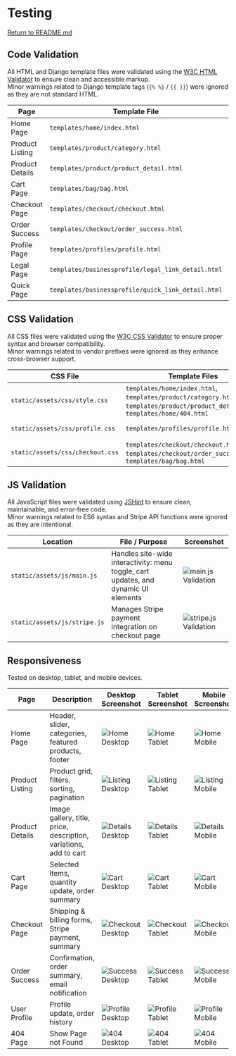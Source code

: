 # Testing

[Return to README.md](README.md)

## Code Validation

All HTML and Django template files were validated using the [W3C HTML Validator](https://validator.w3.org) to ensure clean and accessible markup.  
Minor warnings related to Django template tags (`{% %}` / `{{ }}`) were ignored as they are not standard HTML.

| Page             | Template File                          | Screenshot                                           |
| ---------------- | -------------------------------------- | ---------------------------------------------------- |
| Home Page        | `templates/home/index.html`             | ![Home](/static/testing/html-home.png)               |
| Product Listing  | `templates/product/category.html`       | ![Category](/static/testing/html-category.png)       |
| Product Details  | `templates/product/product_detail.html` | ![Details](/static/testing/html-details.png)         |
| Cart Page        | `templates/bag/bag.html`                | ![Cart](/static/testing/html-cart.png)               |
| Checkout Page    | `templates/checkout/checkout.html`      | ![Checkout](/static/testing/html-checkout.png)       |
| Order Success    | `templates/checkout/order_success.html` | ![Success](/static/testing/html-success.png)         |
| Profile Page     | `templates/profiles/profile.html`       | ![Profile](/static/testing/html-profile.png)         |
| Legal Page         | `templates/businessprofile/legal_link_detail.html`               | ![Legal](/static/testing/html-legal.png)                 |
| Quick Page         | `templates/businessprofile/quick_link_detail.html`               | ![Quick](/static/testing/html-quick.png)                 |


## CSS Validation

All CSS files were validated using the [W3C CSS Validator](https://jigsaw.w3.org/css-validator) to ensure proper syntax and browser compatibility.  
Minor warnings related to vendor prefixes were ignored as they enhance cross-browser support.

| CSS File                                       | Template Files                                                                                                        | Screenshot                                         |
| ---------------------------------------------- | --------------------------------------------------------------------------------------------------------------------- | -------------------------------------------------- |
| `static/assets/css/style.css`                  | `templates/home/index.html`, `templates/product/category.html`, `templates/product/product_detail.html`, `templates/home/404.html` | ![style.css Validation](/static/testing/css-style.png) |
| `static/assets/css/profile.css`                | `templates/profiles/profile.html`                                                                                     | ![profile.css Validation](/static/testing/css-profile.png) |
| `static/assets/css/checkout.css`               | `templates/checkout/checkout.html`, `templates/checkout/order_success.html`, `templates/bag/bag.html`                 | ![checkout.css Validation](/static/testing/css-checkout.png) |


## JS Validation  

All JavaScript files were validated using [JSHint](https://jshint.com/) to ensure clean, maintainable, and error-free code.  
Minor warnings related to ES6 syntax and Stripe API functions were ignored as they are intentional.

| Location                     | File / Purpose                                 | Screenshot                                         |
| ----------------------------- | ---------------------------------------------- | ------------------------------------------------- |
| `static/assets/js/main.js`    | Handles site-wide interactivity: menu toggle, cart updates, and dynamic UI elements | ![main.js Validation](/static/testing/js-main.png) |
| `static/assets/js/stripe.js`  | Manages Stripe payment integration on checkout page | ![stripe.js Validation](/static/testing/js-stripe.png) |


## Responsiveness

Tested on desktop, tablet, and mobile devices.

| Page             | Description                                   | Desktop Screenshot                         | Tablet Screenshot                          | Mobile Screenshot                          |
|------------------|-----------------------------------------------|-------------------------------------------|--------------------------------------------|--------------------------------------------|
| Home Page        | Header, slider, categories, featured products, footer | ![Home Desktop](/static/screenshots/home.png) | ![Home Tablet](/static/screenshots/home_tablet.png) | ![Home Mobile](/static/screenshots/home_mobile.png) |
| Product Listing  | Product grid, filters, sorting, pagination   | ![Listing Desktop](/static/screenshots/listing.png) | ![Listing Tablet](/static/screenshots/listing_tablet.png) | ![Listing Mobile](/static/screenshots/listing_mobile.png) |
| Product Details  | Image gallery, title, price, description, variations, add to cart | ![Details Desktop](/static/screenshots/details.png) | ![Details Tablet](/static/screenshots/details_tablet.png) | ![Details Mobile](/static/screenshots/details_mobile.png) |
| Cart Page        | Selected items, quantity update, order summary | ![Cart Desktop](/static/screenshots/cart.png) | ![Cart Tablet](/static/screenshots/cart_tablet.png) | ![Cart Mobile](/static/screenshots/cart_mobile.png) |
| Checkout Page    | Shipping & billing forms, Stripe payment, summary | ![Checkout Desktop](/static/screenshots/checkout.png) | ![Checkout Tablet](/static/screenshots/checkout_tablet.png) | ![Checkout Mobile](/static/screenshots/checkout_mobile.png) |
| Order Success    | Confirmation, order summary, email notification | ![Success Desktop](/static/screenshots/success.png) | ![Success Tablet](/static/screenshots/success_tablet.png) | ![Success Mobile](/static/screenshots/success_mobile.png) |
| User Profile     | Profile update, order history                 | ![Profile Desktop](/static/screenshots/profile.png) | ![Profile Tablet](/static/screenshots/profile_tablet.png) | ![Profile Mobile](/static/screenshots/profile_mobile.png) |
| 404 Page         | Show Page not Found                           | ![404 Desktop](/static/screenshots/404.png) | ![404 Tablet](/static/screenshots/404_tablet.png) | ![404 Mobile](/static/screenshots/404_mobile.png) |
